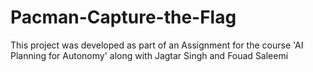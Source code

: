# Pacman-Capture-the-Flag
This project was developed as part of an Assignment for the course 'AI Planning for Autonomy' along with Jagtar Singh and Fouad Saleemi
